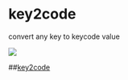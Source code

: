 # key2code

convert any key to keycode value

<img src="https://vhumeniuk.com/img/k2c-gif.gif"></img>

##<a href="https://vladimirhumeniuk.github.io/key2code">key2code</a>
